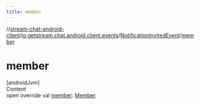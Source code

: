 ```yaml
---
title: member
---
```

//[stream-chat-android-client](../../../index.md)/[io.getstream.chat.android.client.events](../index.md)/[NotificationInvitedEvent](index.md)/[member](member.md)



# member  
[androidJvm]  
Content  
open override val [member](member.md): [Member](../../io.getstream.chat.android.client.models/Member/index.md)  



